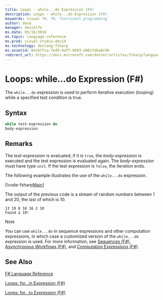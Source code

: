 ```yaml
---
title: Loops - while...do Expression (F#)
description: Loops - while...do Expression (F#)
keywords: visual f#, f#, functional programming
author: dend
manager: danielfe
ms.date: 05/16/2016
ms.topic: language-reference
ms.prod: visual-studio-dev14
ms.technology: devlang-fsharp
ms.assetid: 0416ffca-7ed9-4aff-9493-e001fdba8c9b
redirect_url: https://docs.microsoft.com/dotnet/articles/fsharp/language-reference/loops-while-do-expression 
---
```


# Loops: while...do Expression (F#)

The `while...do` expression is used to perform iterative execution (looping) while a specified test condition is true.


## Syntax

```fsharp
while test-expression do
body-expression
```

## Remarks
The *test-expression* is evaluated; if it is `true`, the *body-expression* is executed and the test expression is evaluated again. The *body-expression* must have type `unit`. If the test expression is `false`, the iteration ends.

The following example illustrates the use of the `while...do` expression.

[!code-fsharp[Main](snippets/fslangref2/snippet5301.fs)]

The output of the previous code is a stream of random numbers between 1 and 20, the last of which is 10.

```
13 19 8 18 16 2 10
Found a 10!
```

>[!NOTE] 
You can use `while...do` in sequence expressions and other computation expressions, in which case a customized version of the `while...do` expression is used. For more information, see [Sequences &#40;F&#35;&#41;](Sequences-%5BFSharp%5D.md), [Asynchronous Workflows &#40;F&#35;&#41;](Asynchronous-Workflows-%5BFSharp%5D.md), and [Computation Expressions &#40;F&#35;&#41;](Computation-Expressions-%5BFSharp%5D.md).


## See Also
[F&#35; Language Reference](FSharp-Language-Reference.md)

[Loops: for...in Expression &#40;F&#35;&#41;](Loops-for...in-Expression-%5BFSharp%5D.md)

[Loops: for...to Expression &#40;F&#35;&#41;](Loops-for...to-Expression-%5BFSharp%5D.md)